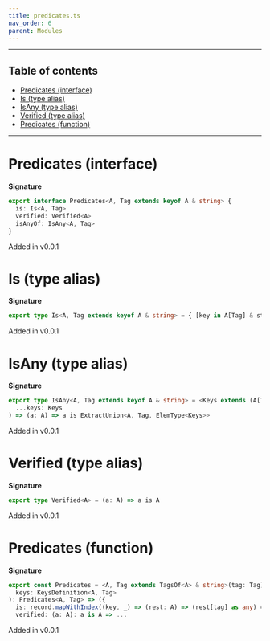 ```yaml
---
title: predicates.ts
nav_order: 6
parent: Modules
---
```


---

<h2 class="text-delta">Table of contents</h2>

- [Predicates (interface)](#predicates-interface)
- [Is (type alias)](#is-type-alias)
- [IsAny (type alias)](#isany-type-alias)
- [Verified (type alias)](#verified-type-alias)
- [Predicates (function)](#predicates-function)

---

# Predicates (interface)

**Signature**

```ts
export interface Predicates<A, Tag extends keyof A & string> {
  is: Is<A, Tag>
  verified: Verified<A>
  isAnyOf: IsAny<A, Tag>
}
```

Added in v0.0.1

# Is (type alias)

**Signature**

```ts
export type Is<A, Tag extends keyof A & string> = { [key in A[Tag] & string]: (a: A) => a is ExtractUnion<A, Tag, key> }
```

Added in v0.0.1

# IsAny (type alias)

**Signature**

```ts
export type IsAny<A, Tag extends keyof A & string> = <Keys extends (A[Tag] & string)[]>(
  ...keys: Keys
) => (a: A) => a is ExtractUnion<A, Tag, ElemType<Keys>>
```

Added in v0.0.1

# Verified (type alias)

**Signature**

```ts
export type Verified<A> = (a: A) => a is A
```

Added in v0.0.1

# Predicates (function)

**Signature**

```ts
export const Predicates = <A, Tag extends TagsOf<A> & string>(tag: Tag) => (
  keys: KeysDefinition<A, Tag>
): Predicates<A, Tag> => ({
  is: record.mapWithIndex((key, _) => (rest: A) => (rest[tag] as any) === key)(keys) as any, // FIXME: typecheck that
  verified: (a: A): a is A => ...
```

Added in v0.0.1
